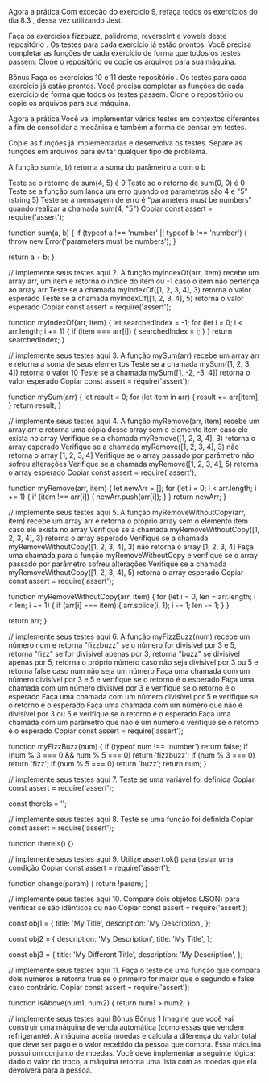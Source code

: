 Agora a prática
Com exceção do exercício 9, refaça todos os exercícios do dia 8.3 , dessa vez utilizando Jest.

Faça os exercícios fizzbuzz, palidrome, reverseInt e vowels deste repositório . Os testes para cada exercício já estão prontos. Você precisa completar as funções de cada exercício de forma que todos os testes passem. Clone o repositório ou copie os arquivos para sua máquina.

Bônus
Faça os exercícios 10 e 11 deste repositório . Os testes para cada exercício já estão prontos. Você precisa completar as funções de cada exercício de forma que todos os testes passem. Clone o repositório ou copie os arquivos para sua máquina.

Agora a prática
Você vai implementar vários testes em contextos diferentes a fim de consolidar a mecânica e também a forma de pensar em testes.

Copie as funções já implementadas e desenvolva os testes. Separe as funções em arquivos para evitar qualquer tipo de problema.

A função sum(a, b) retorna a soma do parâmetro a com o b

Teste se o retorno de sum(4, 5) é 9
Teste se o retorno de sum(0, 0) é 0
Teste se a função sum lança um erro quando os parametros são 4 e "5"(string 5)
Teste se a mensagem de erro é “parameters must be numbers” quando realizar a chamada sum(4, "5")
Copiar
const assert = require('assert');

function sum(a, b) {
  if (typeof a !== 'number' || typeof b !== 'number') {
    throw new Error('parameters must be numbers');
  }

  return a + b;
}

// implemente seus testes aqui
2. A função myIndexOf(arr, item) recebe um array arr, um item e retorna o índice do item ou -1 caso o item não pertença ao array arr
Teste se a chamada myIndexOf([1, 2, 3, 4], 3) retorna o valor esperado
Teste se a chamada myIndexOf([1, 2, 3, 4], 5) retorna o valor esperado
Copiar
const assert = require('assert');

function myIndexOf(arr, item) {
  let searchedIndex = -1;
  for (let i = 0; i < arr.length; i += 1) {
    if (item === arr[i]) {
      searchedIndex = i;
    }
  }
  return searchedIndex;
}

// implemente seus testes aqui
3. A função mySum(arr) recebe um array arr e retorna a soma de seus elementos
Teste se a chamada mySum([1, 2, 3, 4]) retorna o valor 10
Teste se a chamada mySum([1, -2, -3, 4]) retorna o valor esperado
Copiar
const assert = require('assert');

function mySum(arr) {
  let result = 0;
  for (let item in arr) {
    result += arr[item];
  }
  return result;
}

// implemente seus testes aqui
4. A função myRemove(arr, item) recebe um array arr e retorna uma cópia desse array sem o elemento item caso ele exista no array
Verifique se a chamada myRemove([1, 2, 3, 4], 3) retorna o array esperado
Verifique se a chamada myRemove([1, 2, 3, 4], 3) não retorna o array [1, 2, 3, 4]
Verifique se o array passado por parâmetro não sofreu alterações
Verifique se a chamada myRemove([1, 2, 3, 4], 5) retorna o array esperado
Copiar
const assert = require('assert');

function myRemove(arr, item) {
  let newArr = [];
  for (let i = 0; i < arr.length; i += 1) {
    if (item !== arr[i]) {
      newArr.push(arr[i]);
    }
  }
  return newArr;
}

// implemente seus testes aqui
5. A função myRemoveWithoutCopy(arr, item) recebe um array arr e retorna o próprio array sem o elemento item caso ele exista no array
Verifique se a chamada myRemoveWithoutCopy([1, 2, 3, 4], 3) retorna o array esperado
Verifique se a chamada myRemoveWithoutCopy([1, 2, 3, 4], 3) não retorna o array [1, 2, 3, 4]
Faça uma chamada para a função myRemoveWithoutCopy e verifique se o array passado por parâmetro sofreu alterações
Verifique se a chamada myRemoveWithoutCopy([1, 2, 3, 4], 5) retorna o array esperado
Copiar
const assert = require('assert');

function myRemoveWithoutCopy(arr, item) {
  for (let i = 0, len = arr.length; i < len; i += 1) {
    if (arr[i] === item) {
      arr.splice(i, 1);
      i -= 1;
      len -= 1;
    }
  }

  return arr;
}

// implemente seus testes aqui
6. A função myFizzBuzz(num) recebe um número num e retorna "fizzbuzz" se o número for divisível por 3 e 5, retorna "fizz" se for divisível apenas por 3, retorna "buzz" se divisível apenas por 5, retorna o próprio número caso não seja divísivel por 3 ou 5 e retorna false caso num não seja um número
Faça uma chamada com um número divisível por 3 e 5 e verifique se o retorno é o esperado
Faça uma chamada com um número divisível por 3 e verifique se o retorno é o esperado
Faça uma chamada com um número divisível por 5 e verifique se o retorno é o esperado
Faça uma chamada com um número que não é divisível por 3 ou 5 e verifique se o retorno é o esperado
Faça uma chamada com um parâmetro que não é um número e verifique se o retorno é o esperado
Copiar
const assert = require('assert');

function myFizzBuzz(num) {
  if (typeof num !== 'number') return false;
  if (num % 3 === 0 && num % 5 === 0) return 'fizzbuzz';
  if (num % 3 === 0) return 'fizz';
  if (num % 5 === 0) return 'buzz';
  return num;
}

// implemente seus testes aqui
7. Teste se uma variável foi definida
Copiar
const assert = require('assert');

const thereIs = '';

// implemente seus testes aqui
8. Teste se uma função foi definida
Copiar
const assert = require('assert');

function thereIs() {}

// implemente seus testes aqui
9. Utilize assert.ok() para testar uma condição
Copiar
const assert = require('assert');

function change(param) {
  return !param;
}

// implemente seus testes aqui
10. Compare dois objetos (JSON) para verificar se são idênticos ou não
Copiar
const assert = require('assert');

const obj1 = {
  title: 'My Title',
  description: 'My Description',
};

const obj2 = {
  description: 'My Description',
  title: 'My Title',
};

const obj3 = {
  title: 'My Different Title',
  description: 'My Description',
};

// implemente seus testes aqui
11. Faça o teste de uma função que compara dois números e retorna true se o primeiro for maior que o segundo e false caso contrário.
Copiar
const assert = require('assert');

function isAbove(num1, num2) {
  return num1 > num2;
}

// implemente seus testes aqui
Bônus
Bônus 1
Imagine que você vai construir uma máquina de venda automática (como essas que vendem refrigerante). A máquina aceita moedas e calcula a diferença do valor total que deve ser pago e o valor recebido da pessoa que compra. Essa máquina possui um conjunto de moedas. Você deve implementar a seguinte lógica: dado o valor do troco, a máquina retorna uma lista com as moedas que ela devolverá para a pessoa.